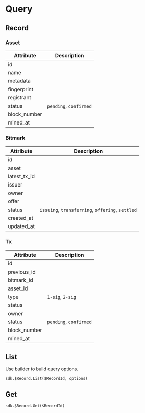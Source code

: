 # Query

## Record

### Asset

| Attribute | Description |
| --------- | ----------- |
| id | |
| name | |
| metadata | |
| fingerprint | |
| registrant | |
| status | `pending`, `confirmed` |
| block_number | |
| mined_at | |

### Bitmark

| Attribute | Description |
| --------- | ----------- |
| id | |
| asset | |
| latest_tx_id | |
| issuer | |
| owner | |
| offer | |
| status | `issuing`, `transferring`, `offering`, `settled` |
| created_at | |
| updated_at | |

### Tx

| Attribute | Description |
| --------- | ----------- |
| id | |
| previous_id | |
| bitmark_id | |
| asset_id | |
| type | `1-sig`, `2-sig` |
| status | |
| owner | |
| status | `pending`, `confirmed` |
| block_number | |
| mined_at | |

## List

Use builder to build query options.

```
sdk.$Record.List($RecordId, options)
```

## Get

```
sdk.$Record.Get($RecordId)
```
